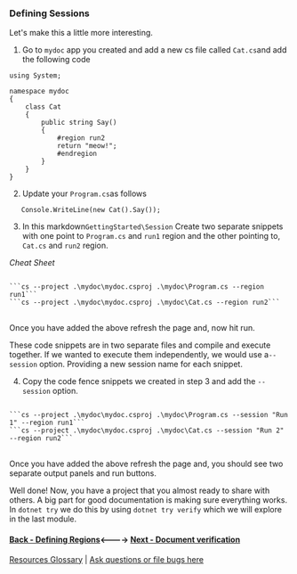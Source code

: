 ### Defining Sessions
Let's make this a little more interesting.  
1. Go to `mydoc` app you created and add a new cs file called `Cat.cs`and add the following code
```
using System;

namespace mydoc
{
    class Cat
    {
        public string Say() 
        {
            #region run2
            return "meow!";
            #endregion
        }
    }
}
```
2. Update your `Program.cs`as follows 
```
   Console.WriteLine(new Cat().Say());
```
3. In this markdown`GettingStarted\Session` Create two separate snippets with one point to `Program.cs` and `run1` region and the other pointing to, `Cat.cs` and `run2` region. 

*Cheat Sheet*
<pre>
<code>
```cs --project .\mydoc\mydoc.csproj .\mydoc\Program.cs --region run1```
```cs --project .\mydoc\mydoc.csproj .\mydoc\Cat.cs --region run2```
</code>
</pre>
Once you have added the above refresh the page and, now hit run.

These code snippets are in two separate files and compile and execute together. If we wanted to execute them independently, we would use a`--session` option. Providing a new session name for each snippet.

4. Copy the code fence snippets we created in step 3 and add the `--session` option.
<pre>
<code>
```cs --project .\mydoc\mydoc.csproj .\mydoc\Program.cs --session "Run 1" --region run1```
```cs --project .\mydoc\mydoc.csproj .\mydoc\Cat.cs --session "Run 2" --region run2```
</code>
</pre>
Once you have added the above refresh the page and, you should see two separate output panels and run buttons.

Well done! Now, you have a project that you almost ready to share with others. A big part for good documentation is making sure everything works. In `dotnet try` we do this by using `dotnet try verify` which we will explore in the last module.

#### [Back - Defining Regions](./NewProject.md)<----> [Next - Document verification](./Verify.md)

[Resources Glossary](./Glossary.md) | [Ask questions or file bugs here](https://teams.microsoft.com/l/channel/19%3a32c2f8c34d4b4136b4adf554308363fc%40thread.skype/Try%2520.NET?groupId=fdff90ed-0b3b-4caa-a30a-efb4dd47665f&tenantId=72f988bf-86f1-41af-91ab-2d7cd011db47)
